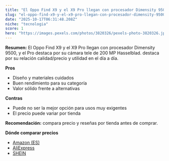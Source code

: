 ```yaml
---
title: "El Oppo Find X9 y el X9 Pro llegan con procesador Dimensity 9500, y el Pro destaca por su cámara tele de 200 MP Hasselblad."
slug: "el-oppo-find-x9-y-el-x9-pro-llegan-con-procesador-dimensity-9500-y-el-pro-destac"
date: "2025-10-17T06:31:48.208Z"
niche: "tecnologia"
score: 1
hero: "https://images.pexels.com/photos/3820326/pexels-photo-3820326.jpeg?auto=compress&cs=tinysrgb&fit=crop&h=627&w=1200&auto=compress&cs=tinysrgb&w=1200&h=675&fit=crop"
---
```


**Resumen:** El Oppo Find X9 y el X9 Pro llegan con procesador Dimensity 9500, y el Pro destaca por su cámara tele de 200 MP Hasselblad. destaca por su relación calidad/precio y utilidad en el día a día.

**Pros**
- Diseño y materiales cuidados
- Buen rendimiento para su categoría
- Valor sólido frente a alternativas

**Contras**
- Puede no ser la mejor opción para usos muy exigentes
- El precio puede variar por tienda

**Recomendación:** compara precio y reseñas por tienda antes de comprar.

**Dónde comparar precios**
- [Amazon (ES)](https://www.amazon.es/s?k=El%20Oppo%20Find%20X9%20y%20el%20X9%20Pro%20llegan%20con%20procesador%20Dimensity%209500%2C%20y%20el%20Pro%20destaca%20por%20su%20c%C3%A1mara%20tele%20de%20200%20MP%20Hasselblad.&tag=teknovashop25-21)
- [AliExpress](https://www.aliexpress.com/wholesale?SearchText=El%20Oppo%20Find%20X9%20y%20el%20X9%20Pro%20llegan%20con%20procesador%20Dimensity%209500%2C%20y%20el%20Pro%20destaca%20por%20su%20c%C3%A1mara%20tele%20de%20200%20MP%20Hasselblad.)
- [SHEIN](https://www.shein.com/pdsearch/El%20Oppo%20Find%20X9%20y%20el%20X9%20Pro%20llegan%20con%20procesador%20Dimensity%209500%2C%20y%20el%20Pro%20destaca%20por%20su%20c%C3%A1mara%20tele%20de%20200%20MP%20Hasselblad.)